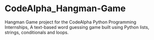# CodeAlpha_Hangman-Game
Hangman Game project for the CodeAlpha Python Programming Internships, A text-based word guessing game built using Python lists, strings, conditionals and loops.
